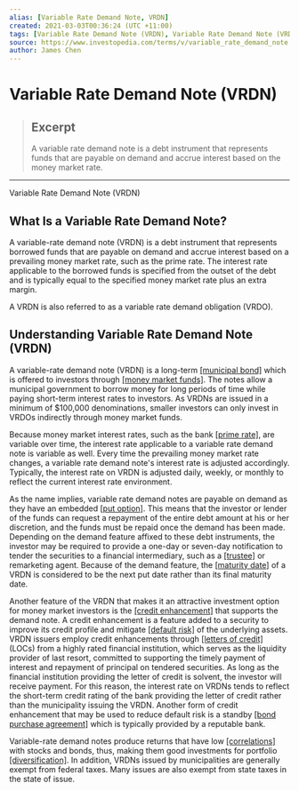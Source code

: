 ```yaml
---
alias: [Variable Rate Demand Note, VRDN]
created: 2021-03-03T00:36:24 (UTC +11:00)
tags: [Variable Rate Demand Note (VRDN), Variable Rate Demand Note (VRDN)]
source: https://www.investopedia.com/terms/v/variable_rate_demand_note.asp
author: James Chen
---
```


# Variable Rate Demand Note (VRDN)

> ## Excerpt
> A variable rate demand note is a debt instrument that represents funds that are payable on demand and accrue interest based on the money market rate.

---

Variable Rate Demand Note (VRDN)
## What Is a Variable Rate Demand Note?

A variable-rate demand note (VRDN) is a debt instrument that represents borrowed funds that are payable on demand and accrue interest based on a prevailing money market rate, such as the prime rate. The interest rate applicable to the borrowed funds is specified from the outset of the debt and is typically equal to the specified money market rate plus an extra margin.

A VRDN is also referred to as a variable rate demand obligation (VRDO).

## Understanding Variable Rate Demand Note (VRDN)

A variable-rate demand note (VRDN) is a long-term [[municipal bond]](https://www.investopedia.com/terms/m/municipalbond.asp) which is offered to investors through [[money market funds]](https://www.investopedia.com/terms/m/money-marketfund.asp). The notes allow a municipal government to borrow money for long periods of time while paying short-term interest rates to investors. As VRDNs are issued in a minimum of $100,000 denominations, smaller investors can only invest in VRDOs indirectly through money market funds.  

Because money market interest rates, such as the bank [[prime rate]](https://www.investopedia.com/terms/p/primerate.asp), are variable over time, the interest rate applicable to a variable rate demand note is variable as well. Every time the prevailing money market rate changes, a variable rate demand note's interest rate is adjusted accordingly. Typically, the interest rate on VRDN is adjusted daily, weekly, or monthly to reflect the current interest rate environment.

As the name implies, variable rate demand notes are payable on demand as they have an embedded [[put option]](https://www.investopedia.com/terms/p/putoption.asp). This means that the investor or lender of the funds can request a repayment of the entire debt amount at his or her discretion, and the funds must be repaid once the demand has been made. Depending on the demand feature affixed to these debt instruments, the investor may be required to provide a one-day or seven-day notification to tender the securities to a financial intermediary, such as a [[trustee]](https://www.investopedia.com/terms/t/trustee.asp) or remarketing agent. Because of the demand feature, the [[maturity date]](https://www.investopedia.com/terms/m/maturitydate.asp) of a VRDN is considered to be the next put date rather than its final maturity date.

Another feature of the VRDN that makes it an attractive investment option for money market investors is the [[credit enhancement]](https://www.investopedia.com/terms/c/creditenhancement.asp) that supports the demand note. A credit enhancement is a feature added to a security to improve its credit profile and mitigate [[default risk]](https://www.investopedia.com/terms/d/defaultrisk.asp) of the underlying assets. VRDN issuers employ credit enhancements through [[letters of credit]](https://www.investopedia.com/terms/l/letterofcredit.asp) (LOCs) from a highly rated financial institution, which serves as the liquidity provider of last resort, committed to supporting the timely payment of interest and repayment of principal on tendered securities. As long as the financial institution providing the letter of credit is solvent, the investor will receive payment. For this reason, the interest rate on VRDNs tends to reflect the short-term credit rating of the bank providing the letter of credit rather than the municipality issuing the VRDN. Another form of credit enhancement that may be used to reduce default risk is a standby [[bond purchase agreement]](https://www.investopedia.com/terms/b/bond-purchase-agreement.asp) which is typically provided by a reputable bank.

Variable-rate demand notes produce returns that have low [[correlations]](https://www.investopedia.com/terms/c/correlation.asp) with stocks and bonds, thus, making them good investments for portfolio [[diversification]](https://www.investopedia.com/terms/d/diversification.asp). In addition, VRDNs issued by municipalities are generally exempt from federal taxes. Many issues are also exempt from state taxes in the state of issue.
